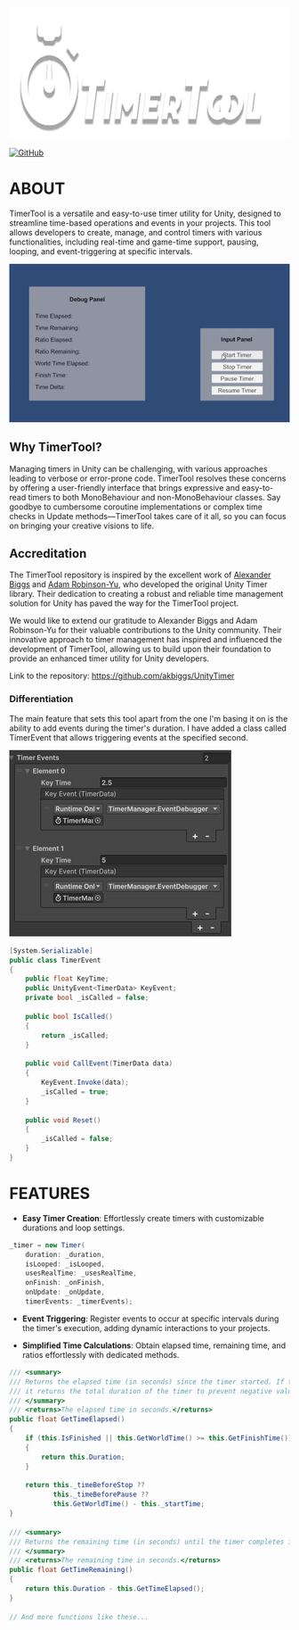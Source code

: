 <img height="235" src="Images/banner.png" alt="banner" />

[![GitHub](https://img.shields.io/github/license/himar33/TimerTool-Unity-Utility)](https://github.com/himar33/TimerTool-Unity-Utility/blob/main/LICENSE)

# ABOUT
TimerTool is a versatile and easy-to-use timer utility for Unity, designed to streamline time-based operations and events in your projects. This tool allows developers to create, manage, and control timers with various functionalities, including real-time and game-time support, pausing, looping, and event-triggering at specific intervals.

<img src="Images/ezgif.com-video-to-gif.gif" alt="banner" />

## Why TimerTool?
Managing timers in Unity can be challenging, with various approaches leading to verbose or error-prone code. TimerTool resolves these concerns by offering a user-friendly interface that brings expressive and easy-to-read timers to both MonoBehaviour and non-MonoBehaviour classes. Say goodbye to cumbersome coroutine implementations or complex time checks in Update methods—TimerTool takes care of it all, so you can focus on bringing your creative visions to life.

## Accreditation
The TimerTool repository is inspired by the excellent work of [Alexander Biggs](http://akbiggs.xyz/) and [Adam Robinson-Yu](https://adamgryu.com/), who developed the original Unity Timer library. Their dedication to creating a robust and reliable time management solution for Unity has paved the way for the TimerTool project.

We would like to extend our gratitude to Alexander Biggs and Adam Robinson-Yu for their valuable contributions to the Unity community. Their innovative approach to timer management has inspired and influenced the development of TimerTool, allowing us to build upon their foundation to provide an enhanced timer utility for Unity developers.

Link to the repository: <https://github.com/akbiggs/UnityTimer>

### Differentiation
The main feature that sets this tool apart from the one I'm basing it on is the ability to add events during the timer's duration. I have added a class called TimerEvent that allows triggering events at the specified second.

<img src="Images/inspector_events.png" alt="banner" />

```c#
[System.Serializable]
public class TimerEvent
{
    public float KeyTime;
    public UnityEvent<TimerData> KeyEvent;
    private bool _isCalled = false;

    public bool IsCalled()
    {
        return _isCalled;
    }

    public void CallEvent(TimerData data)
    {
        KeyEvent.Invoke(data);
        _isCalled = true;
    }

    public void Reset()
    {
        _isCalled = false;
    }
}
```

# FEATURES
+ **Easy Timer Creation**: Effortlessly create timers with customizable durations and loop settings.

```c#
_timer = new Timer(
    duration: _duration,
    isLooped: _isLooped,
    usesRealTime: _usesRealTime,
    onFinish: _onFinish,
    onUpdate: _onUpdate,
    timerEvents: _timerEvents);
```

+ **Event Triggering**: Register events to occur at specific intervals during the timer's execution, adding dynamic interactions to your projects.

+ **Simplified Time Calculations**: Obtain elapsed time, remaining time, and ratios effortlessly with dedicated methods.
```c#
/// <summary>
/// Returns the elapsed time (in seconds) since the timer started. If the timer has finished or the world time exceeds the finish time,
/// it returns the total duration of the timer to prevent negative values.
/// </summary>
/// <returns>The elapsed time in seconds.</returns>
public float GetTimeElapsed()
{
    if (this.IsFinished || this.GetWorldTime() >= this.GetFinishTime())
    {
        return this.Duration;
    }

    return this._timeBeforeStop ??
           this._timeBeforePause ??
           this.GetWorldTime() - this._startTime;
}

/// <summary>
/// Returns the remaining time (in seconds) until the timer completes its duration.
/// </summary>
/// <returns>The remaining time in seconds.</returns>
public float GetTimeRemaining()
{
    return this.Duration - this.GetTimeElapsed();
}

// And more functions like these...
```
